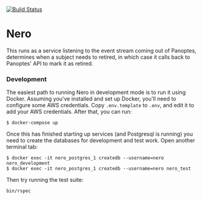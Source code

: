 [![Build Status](https://travis-ci.org/zooniverse/nero.svg)](https://travis-ci.org/zooniverse/nero)

# Nero

This runs as a service listening to the event stream coming out of Panoptes,
determines when a subject needs to retired, in which case it calls back to Panoptes' API to mark it as retired.

### Development

The easiest path to running Nero in development mode is to run it using Docker. Assuming you've installed and set up Docker, you'll need to configure some AWS credentials. Copy `.env.template` to `.env`, and edit it to add your AWS credentials. After that, you can run:

```
$ docker-compose up
```

Once this has finished starting up services (and Postgresql is running) you need to create the databases for development and test work. Open another terminal tab:

```
$ docker exec -it nero_postgres_1 createdb --username=nero nero_development
$ docker exec -it nero_postgres_1 createdb --username=nero nero_test
```

Then try running the test suite:

```
bin/rspec
```
